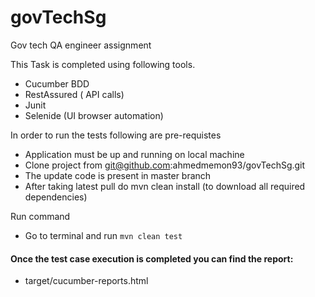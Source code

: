 # govTechSg
Gov tech QA engineer assignment 

This Task is completed using following tools.
* Cucumber BDD 
* RestAssured ( API calls)
* Junit
* Selenide (UI browser automation)

In order to run the tests following are pre-requistes
* Application must be up and running on local machine
* Clone project from git@github.com:ahmedmemon93/govTechSg.git
* The update code is present in master branch
* After taking latest pull do mvn clean install (to download all required dependencies)

Run command
* Go to terminal and run `mvn clean test`

#### Once the test case execution is completed you can find the report:
* target/cucumber-reports.html
